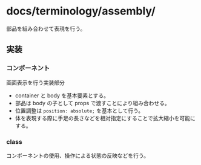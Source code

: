# docs/terminology/assembly/

部品を組み合わせて表現を行う。

## 実装

### コンポーネント

画面表示を行う実装部分

- container と body を基本要素とする。
- 部品は body の子として props で渡すことにより組み合わせる。
- 位置調整は `position: absolute;` を基本として行う。
- 体を表現する際に手足の長さなどを相対指定にすることで拡大縮小を可能にする。

### class

コンポーネントの使用、操作による状態の反映などを行う。
